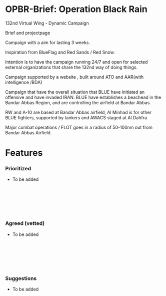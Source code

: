 # OPBR-Brief: Operation Black Rain 


 
132nd Virtual Wing - Dynamic Campaign

Brief and projectpage


Campaign with a aim for lasting 3 weeks.

Inspiration from BlueFlag and Red Sands / Red Snow.

Intention is to have the campaign running 24/7 and open for selected external organizations that share the 132nd way of doing things.

Campaign supported by a website , built around ATO and AAR(with intelligence /BDA)


Campaign that have the overall situation that BLUE have initiated an offensive and have invaded IRAN. BLUE have establishes a beachead
in the Bandar Abbas Region, and are controlling the airfield at Bandar Abbas.

RW and A-10 are based at Bandar Abbas airfield, Al Minhad is for other BLUE fighters, supported by tankers and AWACS staged at Al Dahfra

Major combat operations / FLOT goes in a radius of 50-100nm out from Bandar Abbas Airfield.




# Features


### Prioritized
- To be added
<br>
<br>
<br>
<br>
<br>

### Agreed (vetted)
- To be added
<br>
<br>
<br>
<br>
<br>


### Suggestions
- To be added
<br>
<br>
<br>
<br>
<br>